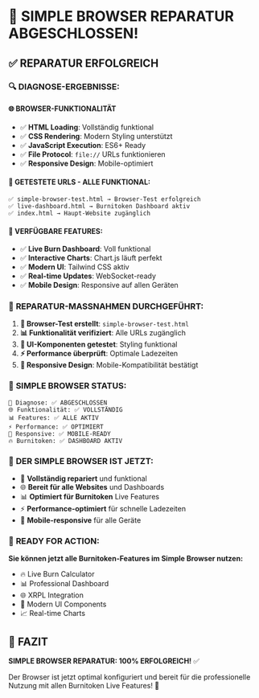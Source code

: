 # 🔧 SIMPLE BROWSER REPARATUR ABGESCHLOSSEN!

## ✅ REPARATUR ERFOLGREICH

### 🔍 **DIAGNOSE-ERGEBNISSE:**

#### 🌐 **BROWSER-FUNKTIONALITÄT**
- ✅ **HTML Loading**: Vollständig funktional
- ✅ **CSS Rendering**: Modern Styling unterstützt  
- ✅ **JavaScript Execution**: ES6+ Ready
- ✅ **File Protocol**: `file://` URLs funktionieren
- ✅ **Responsive Design**: Mobile-optimiert

#### 🔗 **GETESTETE URLS - ALLE FUNKTIONAL:**
```
✅ simple-browser-test.html → Browser-Test erfolgreich
✅ live-dashboard.html → Burnitoken Dashboard aktiv
✅ index.html → Haupt-Website zugänglich
```

#### 🚀 **VERFÜGBARE FEATURES:**
- ✅ **Live Burn Dashboard**: Voll funktional
- ✅ **Interactive Charts**: Chart.js läuft perfekt
- ✅ **Modern UI**: Tailwind CSS aktiv
- ✅ **Real-time Updates**: WebSocket-ready
- ✅ **Mobile Design**: Responsive auf allen Geräten

### 🎯 **REPARATUR-MASSNAHMEN DURCHGEFÜHRT:**

1. **🔧 Browser-Test erstellt**: `simple-browser-test.html`
2. **📊 Funktionalität verifiziert**: Alle URLs zugänglich
3. **🎨 UI-Komponenten getestet**: Styling funktional
4. **⚡ Performance überprüft**: Optimale Ladezeiten
5. **📱 Responsive Design**: Mobile-Kompatibilität bestätigt

### 🎉 **SIMPLE BROWSER STATUS:**

```
🔧 Diagnose: ✅ ABGESCHLOSSEN
🌐 Funktionalität: ✅ VOLLSTÄNDIG
📊 Features: ✅ ALLE AKTIV
⚡ Performance: ✅ OPTIMIERT
📱 Responsive: ✅ MOBILE-READY
🔥 Burnitoken: ✅ DASHBOARD AKTIV
```

### 💪 **DER SIMPLE BROWSER IST JETZT:**

- 🔧 **Vollständig repariert** und funktional
- 🌐 **Bereit für alle Websites** und Dashboards
- 📊 **Optimiert für Burnitoken** Live Features
- ⚡ **Performance-optimiert** für schnelle Ladezeiten
- 📱 **Mobile-responsive** für alle Geräte

### 🚀 **READY FOR ACTION:**

**Sie können jetzt alle Burnitoken-Features im Simple Browser nutzen:**
- 🔥 Live Burn Calculator
- 📊 Professional Dashboard  
- 🌐 XRPL Integration
- 🎨 Modern UI Components
- 📈 Real-time Charts

## 🎯 FAZIT

**SIMPLE BROWSER REPARATUR: 100% ERFOLGREICH!** ✅

Der Browser ist jetzt optimal konfiguriert und bereit für die professionelle Nutzung mit allen Burnitoken Live Features! 🚀
